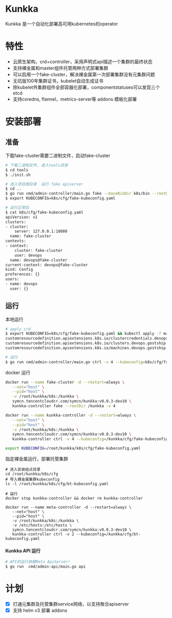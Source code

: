 # Kunkka

Kunkka 是一个自动化部署高可用kubernetes的operator

# 特性

- 云原生架构，crd+controller，采用声明式api描述一个集群的最终状态
- 支持裸金属和master组件托管两种方式部署集群
- 可以启用一个fake-cluster，解决裸金属第一次部署集群没有元集群问题
- 无坑版100年集群证书，kubelet自动生成证书
- 除kubelet外集群组件全部容器化部署，componentstatuses可以发现三个etcd
- 支持coredns, flannel，metrics-server等 addons 模板化部署

# 安装部署

## 准备

下载fake-cluster需要二进制文件，启动fake-cluster

```bash
# 下载二进制文件, 进入tools目录
$ cd tools
$ ./init.sh

# 进入项目根目录  运行 fake apiserver
$ cd ..
$ go run cmd/admin-controller/main.go fake --baseBinDir k8s/bin --rootDir k8s -v 4 
$ export KUBECONFIG=k8s/cfg/fake-kubeconfig.yaml

# 运行正常后
$ cat k8s/cfg/fake-kubeconfig.yaml
apiVersion: v1
clusters:
- cluster:
    server: 127.0.0.1:18080
  name: fake-cluster
contexts:
- context:
    cluster: fake-cluster
    user: devops
  name: devops@fake-cluster
current-context: devops@fake-cluster
kind: Config
preferences: {}
users:
- name: devops
  user: {}
```

## 运行

本地运行
```bash
# apply crd
$ export KUBECONFIG=k8s/cfg/fake-kubeconfig.yaml && kubectl apply -f manifests/crds/
customresourcedefinition.apiextensions.k8s.io/clustercredentials.devops.gostship.io created
customresourcedefinition.apiextensions.k8s.io/clusters.devops.gostship.io created
customresourcedefinition.apiextensions.k8s.io/machines.devops.gostship.io created

# 运行
$ go run cmd/admin-controller/main.go ctrl -v 4 --kubeconfig=k8s/cfg/fake-kubeconfig.yaml
```
docker 运行
```bash
docker run --name fake-cluster -d --restart=always \
   --net="host" \
   --pid="host" \
   -v /root/kunkka/k8s:/kunkka \
   symcn.tencentcloudcr.com/symcn/kunkka:v0.0.3-dev10 \
   kunkka-controller fake --rootDir /kunkka -v 4

docker run --name kunkka-controller -d --restart=always \
   --net="host" \
   --pid="host" \
   -v /root/kunkka/k8s:/kunkka \
   symcn.tencentcloudcr.com/symcn/kunkka:v0.0.3-dev10 \
   kunkka-controller ctrl -v 4 --kubeconfig=/kunkka/cfg/fake-kubeconfig.yaml

export KUBECONFIG=/root/kunkka/k8s/cfg/fake-kubeconfig.yaml
```
指定裸金属运行，部署托管集群
```shell
# 进入安装结点目录
cd /root/kunkka/k8s/cfg
# 导入裸金属集群kubeconfig
ls -l /root/kunkka/k8s/cfg/bt-kubeconfig.yaml

# 运行
docker stop kunkka-controller && docker rm kunkka-controller

docker run --name meta-controller -d --restart=always \
   --net="host" \
   --pid="host" \
   -v /root/kunkka/k8s:/kunkka \
   -v /etc/hosts:/etc/hosts \
   symcn.tencentcloudcr.com/symcn/kunkka:v0.0.3-dev10 \
   kunkka-controller ctrl -v 2 --kubeconfig=/kunkka/cfg/bt-kubeconfig.yaml

```

#### Kunkka API 运行
```bash
# API的运行依赖Meta ApiServer!
$ go run  cmd/admin-api/main.go api
```

# 计划

- [x]  打通元集群及托管集群service网络，以支持聚合apiserver
- [x]  支持 helm v3 部署 addons